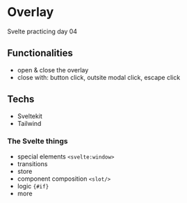 # Overlay

Svelte practicing day 04

## Functionalities

* open & close the overlay
* close with: button click, outsite modal click, escape click

## Techs

* Sveltekit
* Tailwind

### The Svelte things

* special elements `<svelte:window>`
* transitions
* store
* component composition `<slot/>`
* logic `{#if}`
* more 